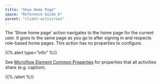 ```yaml
---
title: "Show Home Page"
space: "Reference Guide 6"
parent: "client-activities"
---
```



The 'Show home page' action navigates to the home page for the current user. It goes to the same page as you go to after signing in and respects role-based home pages. This action has no properties to configure.

{{% alert type="info" %}}

See [Microflow Element Common Properties](microflow-element-common-properties) for properties that all activities share (e.g. caption).

{{% /alert %}}
